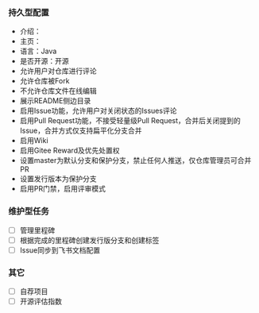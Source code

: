 
### 持久型配置

- 介绍：
- 主页：
- 语言：Java
- 是否开源：开源
- 允许用户对仓库进行评论
- 允许仓库被Fork
- 不允许仓库文件在线编辑
- 展示README侧边目录
- 启用Issue功能，允许用户对关闭状态的Issues评论
- 启用Pull Request功能，不接受轻量级Pull Request，合并后关闭提到的Issue，合并方式仅支持扁平化分支合并
- 启用Wiki
- 启用Gitee Reward及优先处置权
- 设置master为默认分支和保护分支，禁止任何人推送，仅仓库管理员可合并PR
- 设置发行版本为保护分支
- 启用PR门禁，启用评审模式

### 维护型任务

* [ ] 管理里程碑
* [ ] 根据完成的里程碑创建发行版分支和创建标签
* [ ] Issue同步到飞书文档配置

### 其它
* [ ] 自荐项目
* [ ] 开源评估指数

